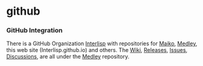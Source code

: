 # github

### GitHub Integration

There is a GitHub Organization [Interlisp](https://github.com/interlisp) with repositories for [Maiko](https://github.com/interlisp/maiko), [Medley](https://github.com/interlisp/medley), this web site (Interlisp.github.io) and others. The [Wiki](https://github.com/interlisp/medley/wiki), [Releases](https://github.com/interlisp/medley/releases), [Issues](https://github.com/interlisp/medley/issues), [Discussions](https://github.com/interlisp/medley/discussions), are all under the [Medley](https://github.com/interlisp/medley) repository.
